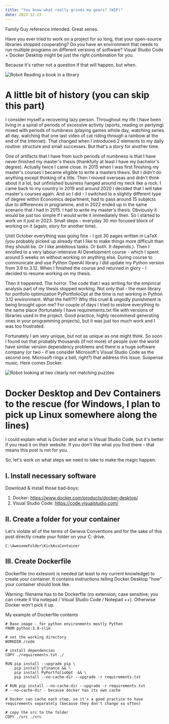 ```yaml
---
title: "You know what really grinds my gears? (WIP)"
date: 2023-12-23
---
```

Family Guy reference intended. Great series.

Have you ever tried to work on a project for so long, that your open-source libraries stopped cooperating? Do you have an environment that needs to run multiple programs on different versions of software? Visual Studio Code + Docker Desktop might be just the right combination for you.

Because it's rather not a question if that will happen, but when.

![Robot Reading a book in a library](../../../assets/images/001P_01IMG.png)


# A little bit of history (you can skip this part)

I consider myself a recovering lazy person. Throughout my life I have been living in a spiral of periods of excessive activity (sports, reading or partying) mixed with periods of numbness (playing games whole day, watching series all day, watching that one last video of cat riding through a rainbow at the end of the Internet). That changed when I introduced 2 elements to my daily routine: structure and small successes. But that's a story for another time. 

One of artifacts that I have from such periods of numbness is that I have never finished my master's thesis (thankfully at least I have my bachelor's degree). Actually twice I came close. In 2015 when I was first finishing my master's courses I became eligible to write a masters thesis. But I didn't do anything except thinking of a title. Then I moved overseas and didn't think about it a lot, but unfinished business hanged around my neck like a rock. I came back to my country in 2019 and around 2020 I decided that I will take master's courses again. And so I did - I switched to a slightly different type of degree within Economics department, had to pass around 15 subjects due to differences in programme, and in 2022 ended up in the same scenario that I had in 2015. I had to write my master's thesis. Obviously it would be just too simple if I would write it immediately then. So I started to work on it just in 2023. Small steps - everyday 30 min focused block of working on it (again, story for another time).

Until October everything was going fine - I got 30 pages written in LaTeX (you probably picked up already that I like to make things more difficult than they should be. Or I like ambitious tasks. Or both. It depends.). Then I enrolled to a very labour-intensive AI Development course - which I spent around 5 weeks on without working on anything else. During course to communicate and use Python OpenAI library I did update my Python version from 3.9 to 3.12. When I finished the course and returned in glory - I decided to resume working on my thesis. 

Then it happened. The horror. The code that I was writing for the empirical analysis part of my thesis stopped working. Not only that - the main library for portfolio optimization PyPortfolioOpt at the time is not working in Python 3.12 environment. What the hell!?!? Why this cruel & ungodly punishment is being brought upon me? For couple of days I tried to restore everything to the same place (fortunately I have requirements.txt file with versions of libraries used in the project. Good practice, highly recommend generating ones in your programming projects), but it was just too much work and I was too frustrated. 

Fortunately I am very unique, but not as unique as one might think. So soon I found out that probably thousands (if not more) of people over the world have similar version dependency problems and there is a huge software company (or two - if we consider Microsoft's Visual Studio Code as the second one. Microsoft rings a bell, right?) that address this issue. Suspense music. Here comes Docker.

![Robot looking at two clearly not matching puzzles](../../../assets/images/001P_02IMG.png)

# Docker Desktop and Dev Containers to the rescue (for Windows, I plan to pick up Linux somewhere along the lines)

I could explain what is Docker and what is Visual Studio Code, but it's better if you read it on their website. If you don't like what you find there - that means this post is not for you.

So, let's work on what steps we need to take to make the magic happen.

## I. Install necessary software

Download & install those bad-boys:
1) Docker: https://www.docker.com/products/docker-desktop/
2) Visual Studio Code: https://code.visualstudio.com/

## II. Create a folder for your container

Let's violate all of the terms of Geneva Conventions and for the sake of this post directly create your folder on your C: drive.

```
C:\AwesomeFolder\KickAssContainer
```

## III. Create Dockerfile

Dockerfile (no extesion) is needed (at least to my current knowledge) to create your container. It contains instructions telling Docker Desktop "how" your container should look like.

Warning: filename has to be Dockerfile (no extension; case sensitive; you can create it Via notepad / Visual Studio Code / Notepad ++). Otherwise Docker won't pick it up.

My example of Dockerfile contents
```
# Base image - for python environments mostly Python
FROM python:3.9-slim

# set the working directory
WORKDIR /code

# install dependencies
COPY ./requirements.txt ./

RUN pip install --upgrade pip \
    pip install yfinance && \
    pip install PyPortfolioOpt  && \
    pip install --no-cache-dir --upgrade -r requirements.txt

# RUN pip install --no-cache-dir --upgrade -r requirements.txt
# --no-cache-dir - because docker has its own cache

# Docker can cache each step, so it's a good practice to have requirements separately (because they don't change so often)

# copy the src to the folder
COPY ./src ./src
```

